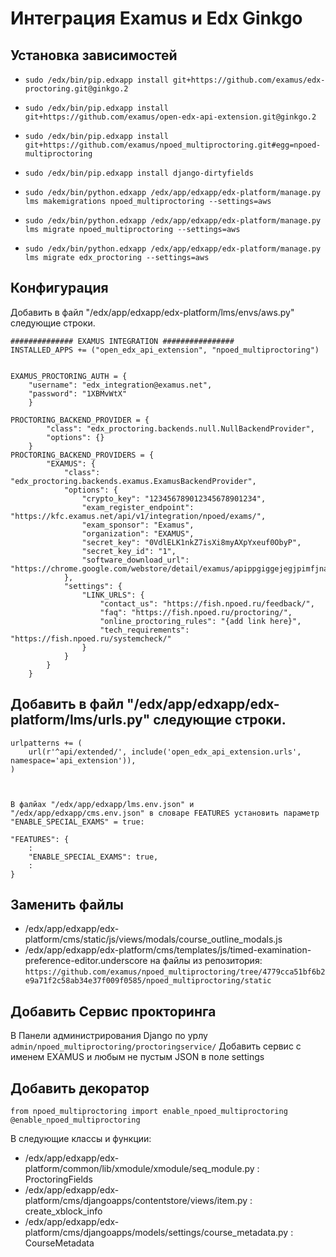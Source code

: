 # Интеграция Examus и Edx Ginkgo

## Установка зависимостей
 * ```sudo /edx/bin/pip.edxapp install git+https://github.com/examus/edx-proctoring.git@ginkgo.2```
 * ```sudo /edx/bin/pip.edxapp install git+https://github.com/examus/open-edx-api-extension.git@ginkgo.2```
 * ```sudo /edx/bin/pip.edxapp install git+https://github.com/examus/npoed_multiproctoring.git#egg=npoed-multiproctoring```
 * ```sudo /edx/bin/pip.edxapp install django-dirtyfields```

 * ```sudo /edx/bin/python.edxapp /edx/app/edxapp/edx-platform/manage.py lms makemigrations npoed_multiproctoring --settings=aws```
 * ```sudo /edx/bin/python.edxapp /edx/app/edxapp/edx-platform/manage.py lms migrate npoed_multiproctoring --settings=aws```
 * ```sudo /edx/bin/python.edxapp /edx/app/edxapp/edx-platform/manage.py lms migrate edx_proctoring --settings=aws```

## Конфигурация
Добавить в файл "/edx/app/edxapp/edx-platform/lms/envs/aws.py" следующие строки.

```
############## EXAMUS INTEGRATION ################
INSTALLED_APPS += ("open_edx_api_extension", "npoed_multiproctoring")


EXAMUS_PROCTORING_AUTH = {
    "username": "edx_integration@examus.net",
    "password": "1XBMvWtX"
    }

PROCTORING_BACKEND_PROVIDER = {
        "class": "edx_proctoring.backends.null.NullBackendProvider",
        "options": {}
    }
PROCTORING_BACKEND_PROVIDERS = {
        "EXAMUS": {
            "class": "edx_proctoring.backends.examus.ExamusBackendProvider",
            "options": {
                "crypto_key": "123456789012345678901234",
                "exam_register_endpoint": "https://kfc.examus.net/api/v1/integration/npoed/exams/",
                "exam_sponsor": "Examus",
                "organization": "EXAMUS",
                "secret_key": "0VdlELK1nkZ7isXi8myAXpYxeuf0ObyP",
                "secret_key_id": "1",
                "software_download_url": "https://chrome.google.com/webstore/detail/examus/apippgiggejegjpimfjnaigmanampcjg"
            },
            "settings": {
                "LINK_URLS": {
                    "contact_us": "https://fish.npoed.ru/feedback/",
                    "faq": "https://fish.npoed.ru/proctoring/",
                    "online_proctoring_rules": "{add link here}",
                    "tech_requirements": "https://fish.npoed.ru/systemcheck/"
                }
            }
        }
    }
```

## Добавить в файл "/edx/app/edxapp/edx-platform/lms/urls.py" следующие строки.

```
urlpatterns += (
    url(r'^api/extended/', include('open_edx_api_extension.urls', namespace='api_extension')),
)



В фалйах "/edx/app/edxapp/lms.env.json" и "/edx/app/edxapp/cms.env.json" в словаре FEATURES установить параметр "ENABLE_SPECIAL_EXAMS" = true:

"FEATURES": {
    :
    "ENABLE_SPECIAL_EXAMS": true,
    :
}
```

## Заменить файлы
 - /edx/app/edxapp/edx-platform/cms/static/js/views/modals/course_outline_modals.js
 - /edx/app/edxapp/edx-platform/cms/templates/js/timed-examination-preference-editor.underscore
на файлы из репозитория:
`https://github.com/examus/npoed_multiproctoring/tree/4779cca51bf6b2e9a71f2c58ab34e37f009f0585/npoed_multiproctoring/static`


## Добавить Сервис прокторинга
В Панели администрирования Django по урлу
`admin/npoed_multiproctoring/proctoringservice/`
Добавить сервис с именем EXAMUS и любым не пустым JSON в поле settings


## Добавить декоратор
```
from npoed_multiproctoring import enable_npoed_multiproctoring
@enable_npoed_multiproctoring
```

В следующие классы и функции:
 - /edx/app/edxapp/edx-platform/common/lib/xmodule/xmodule/seq_module.py : ProctoringFields
 - /edx/app/edxapp/edx-platform/cms/djangoapps/contentstore/views/item.py : create_xblock_info
 - /edx/app/edxapp/edx-platform/cms/djangoapps/models/settings/course_metadata.py : CourseMetadata
